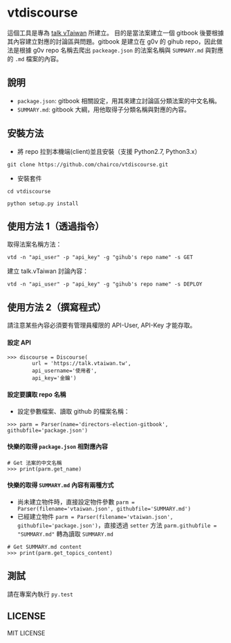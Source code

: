 # vtdiscourse
這個工具是專為 [talk vTaiwan](https://talk.vtaiwan.tw/) 所建立。
目的是當法案建立一個 gitbook 後要根據其內容建立對應的討論區與問題。gitbook 是建立在 g0v 的 gihub repo，因此做法是根據 g0v repo 名稱去爬出 `packeage.json` 的法案名稱與 `SUMMARY.md` 與對應的 `.md` 檔案的內容。


## 說明
+ `package.json`: gitbook 相關設定，用其來建立討論區分類法案的中文名稱。
+ `SUMMARY.md`: gitbook 大綱，用他取得子分類名稱與對應的內容。


## 安裝方法
+ 將 repo 拉到本機端(client)並且安裝（支援 Python2.7, Python3.x）

`git clone https://github.com/chairco/vtdiscourse.git`

+ 安裝套件

`cd vtdiscourse`

`python setup.py install`


## 使用方法 1（透過指令）

取得法案名稱方法：

`vtd -n "api_user" -p "api_key" -g "gihub's repo name" -s GET`


建立 talk.vTaiwan 討論內容：

`vtd -n "api_user" -p "api_key" -g "gihub's repo name" -s DEPLOY`


## 使用方法 2（撰寫程式）

請注意某些內容必須要有管理員權限的 API-User, API-Key 才能存取。

#### 設定 API
```
>>> discourse = Discourse(
        url = 'https://talk.vtaiwan.tw',
        api_username='使用者',
        api_key='金鑰')
```

#### 設定要讀取 repo 名稱

+ 設定參數檔案、讀取 github 的檔案名稱：

`>>> parm = Parser(name='directors-election-gitbook', githubfile='package.json')`


#### 快樂的取得 `package.json` 相對應內容
```
# Get 法案的中文名稱
>>> print(parm.get_name)
```

#### 快樂的取得 `SUMMARY.md` 內容有兩種方式
+ 尚未建立物件時，直接設定物件參數 `parm = Parser(filename='vtaiwan.json', githubfile='SUMMARY.md')`
+ 已經建立物件 `parm = Parser(filename='vtaiwan.json', githubfile='package.json')`，直接透過 `setter` 方法 `parm.githubfile = "SUMMARY.md"` 轉為讀取 `SUMMARY.md`

```
# Get SUMMARY.md content
>>> print(parm.get_topics_content)
```

## 測試

請在專案內執行 `py.test`


## LICENSE
MIT LICENSE
